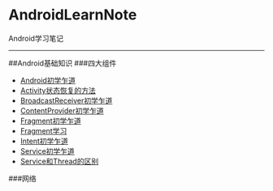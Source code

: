 # AndroidLearnNote
Android学习笔记

---

##Android基础知识
###四大组件
* [Android初学乍道](https://github.com/csmijo/AndroidLearnNote/blob/master/Android/基础知识/四大组件/Activity初学乍道.md)
* [Activity状态恢复的方法](https://github.com/csmijo/AndroidLearnNote/blob/master/Android/基础知识/四大组件/Activity状态恢复的方法.md)
* [BroadcastReceiver初学乍道](https://github.com/csmijo/AndroidLearnNote/blob/master/Android/基础知识/四大组件/BroadcastReceiver初学乍道.md)
* [ContentProvider初学乍道](https://github.com/csmijo/AndroidLearnNote/blob/master/Android/基础知识/四大组件/BroadcastReceiver初学乍道.md)
* [Fragment初学乍道](https://github.com/csmijo/AndroidLearnNote/blob/master/Android/基础知识/四大组件/Fragment初学乍道.md)
* [Fragment学习](https://github.com/csmijo/AndroidLearnNote/blob/master/Android/基础知识/四大组件/Fragment学习.md)
* [Intent初学乍道](https://github.com/csmijo/AndroidLearnNote/blob/master/Android/基础知识/四大组件/Intent初学乍道.md)
* [Service初学乍道](https://github.com/csmijo/AndroidLearnNote/blob/master/Android/基础知识/四大组件/Service初学乍道.md)
* [Service和Thread的区别](https://github.com/csmijo/AndroidLearnNote/blob/master/Android/基础知识/四大组件/Service和Thread的区别.md)

###网络
